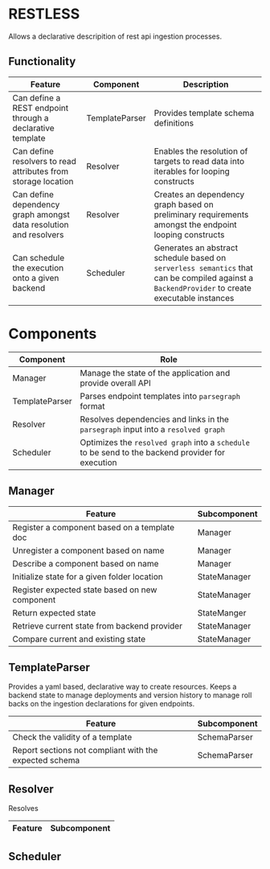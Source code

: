 # RESTLESS
Allows a declarative descripition of rest api ingestion processes. 

## Functionality
Feature | Component | Description
------ | ----- | ----
Can define a REST endpoint through a declarative template | TemplateParser | Provides template schema definitions
Can define resolvers to read attributes from storage location | Resolver | Enables the resolution of targets to read data into iterables for looping constructs
Can define dependency graph amongst data resolution and resolvers | Resolver | Creates an dependency graph based on preliminary requirements amongst the endpoint looping constructs
Can schedule the execution onto a given backend | Scheduler | Generates an abstract schedule based on `serverless semantics` that can be compiled against a `BackendProvider` to create executable instances

# Components
Component | Role
-------- | ---------
Manager | Manage the state of the application and provide overall API
TemplateParser | Parses endpoint templates into `parsegraph` format
Resolver | Resolves dependencies and links in the `parsegraph` input into a `resolved graph`
Scheduler | Optimizes the `resolved graph` into a `schedule` to be send to the backend provider for execution

## Manager

Feature | Subcomponent 
------ | ----------
Register a component based on a template doc | Manager
Unregister a component based on name | Manager
Describe a component based on name | Manager
Initialize state for a given folder location | StateManager
Register expected state based on new component | StateManager
Return expected state | StateManger
Retrieve current state from backend provider | StateManager
Compare current and existing state | StateManager


## TemplateParser
Provides a yaml based, declarative way to create resources. Keeps a backend state to manage deployments and version history to manage roll backs on the ingestion declarations for given endpoints. 

Feature | Subcomponent 
------ | ----------
Check the validity of a template | SchemaParser
Report sections not compliant with the expected schema | SchemaParser



## Resolver 
Resolves 

Feature | Subcomponent 
------ | ----------


## Scheduler

